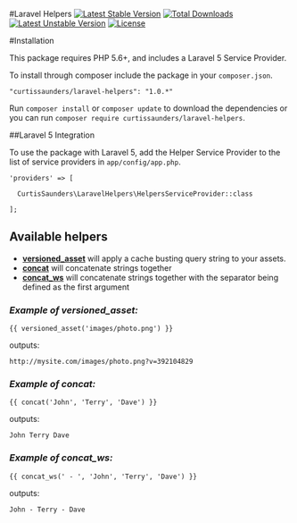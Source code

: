 #Laravel Helpers
[![Latest Stable Version](https://poser.pugx.org/curtissaunders/laravel-helpers/version)](https://packagist.org/packages/curtissaunders/laravel-helpers) 
[![Total Downloads](https://poser.pugx.org/curtissaunders/laravel-helpers/downloads)](https://packagist.org/packages/curtissaunders/laravel-helpers) 
[![Latest Unstable Version](https://poser.pugx.org/curtissaunders/laravel-helpers/v/unstable)](https://packagist.org/packages/curtissaunders/laravel-helpers) 
[![License](https://poser.pugx.org/curtissaunders/laravel-helpers/license.svg)](https://packagist.org/packages/curtissaunders/laravel-helpers)

#Installation

This package requires PHP 5.6+, and includes a Laravel 5 Service Provider.

To install through composer include the package in your `composer.json`.

    "curtissaunders/laravel-helpers": "1.0.*"

Run `composer install` or `composer update` to download the dependencies or you can run `composer require curtissaunders/laravel-helpers`.

##Laravel 5 Integration

To use the package with Laravel 5, add the Helper Service Provider to the list of service providers 
in `app/config/app.php`.

    'providers' => [

      CurtisSaunders\LaravelHelpers\HelpersServiceProvider::class
              
    ];
    
## Available helpers

* [**versioned_asset**](#versionedAsset) will apply a cache busting query string to your assets.
* [**concat**](#concat) will concatenate strings together
* [**concat_ws**](#concat_ws) will concatenate strings together with the separator being defined as the first argument

### <a name="versionedAsset"></a>***Example of versioned_asset:***

`{{ versioned_asset('images/photo.png') }}`

outputs:

`http://mysite.com/images/photo.png?v=392104829`

### <a name="concat"></a>***Example of concat:***

`{{ concat('John', 'Terry', 'Dave') }}`

outputs:

`John Terry Dave`

### <a name="concat_ws"></a>***Example of concat_ws:***

`{{ concat_ws(' - ', 'John', 'Terry', 'Dave') }}`

outputs:

`John - Terry - Dave`

